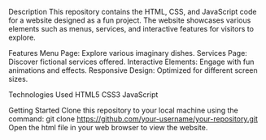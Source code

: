 Description
This repository contains the HTML, CSS, and JavaScript code for a website designed as a fun project. The website showcases various elements such as menus, services, and interactive features for visitors to explore.

Features
Menu Page: Explore various imaginary dishes.
Services Page: Discover fictional services offered.
Interactive Elements: Engage with fun animations and effects.
Responsive Design: Optimized for different screen sizes.

Technologies Used
HTML5
CSS3
JavaScript

Getting Started
Clone this repository to your local machine using the command:
git clone https://github.com/your-username/your-repository.git
Open the html file in your web browser to view the website.
